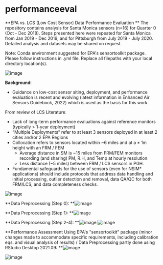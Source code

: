 # performanceeval
**EPA vs. LCS (Low Cost Sensor) Data Performance Evaluation
**
The repository contains analysis for Santa Monica sensors (n=16) for Quarter 0 (Oct - Dec 2018). Steps presented here were repeated for Santa Monica from Jan 2019 - Dec 2019, and for Pittsburgh from July 2019 - July 2020. Detailed analysis and datasets may be shared on request.

Note: Conda environment suggested for EPA's sensortoolkit package. Please follow instructions in .yml file. Replace all filepaths with your local directory location(s).

![image](https://github.com/jalalawan/performanceeval/assets/39367591/171171c2-baa0-4656-9f70-b011ab173c9e)

**Background**:

- Guidance on low-cost sensor siting, deployment, and performance evaluation is recent and evolving (latest information in Enhanced Air Sensors Guidebook, 2022) which is used as the basis for this work.

From review of LCS Literature:

- Lack of long-term performance evaluations against reference monitors (typically > 1-year deployment) 
- “Multiple Deployments” refer to at least 3 sensors deployed in at least 2 cities and/or 2 EPA Regions
- Collocation refers to sensors located within ~6 miles and at a ± 1m height with an FRM / FEM
    - Average distance in SM is ~15 miles from FRM/FEM monitors recording (and sharing) PM, R.H, and Temp at hourly resolution
    - Less distance (~5 miles) between FRM / LCS sensors in PGH.
- Fundamental safeguards for the use of sensors (even for NSIM* applications) should include protocols that address data handling and initial processing, outlier detection and removal, data QA/QC for both FRM/LCS, and data completeness checks. 

![image](https://github.com/jalalawan/performanceeval/assets/39367591/b2901c00-d4b0-43dc-9578-74c54e259acc)

**Data Preprocessing (Step 0):
**![image](https://github.com/jalalawan/performanceeval/assets/39367591/d4e4374f-a918-4824-b4a3-939491fdbaf6)

**Data Preprocessing (Step 1):
**![image](https://github.com/jalalawan/performanceeval/assets/39367591/a125cc61-6486-4b98-9f3a-5442d7977b38)

**Data Preprocessing (Step 2-4):
**![image](https://github.com/jalalawan/performanceeval/assets/39367591/3c80ca3e-7cbd-4652-a318-d9f6f049a521)
![image](https://github.com/jalalawan/performanceeval/assets/39367591/0affcf31-6a9f-43bc-9e9c-c6221938e837)

**Performance Assessment Using EPA's "sensortoolkit" package (minor changes made to accommodate specific requirements, including calibration eqs. and visual analysis of results) / Data Preprocessing partly done using RStudio Desktop 2021.09:
**![image](https://github.com/jalalawan/performanceeval/assets/39367591/4058bb84-20f2-4335-89b6-e023319d525b)


![image](https://github.com/jalalawan/performanceeval/assets/39367591/c7313710-2ba4-4e33-b6e0-126b222ff4ee)


